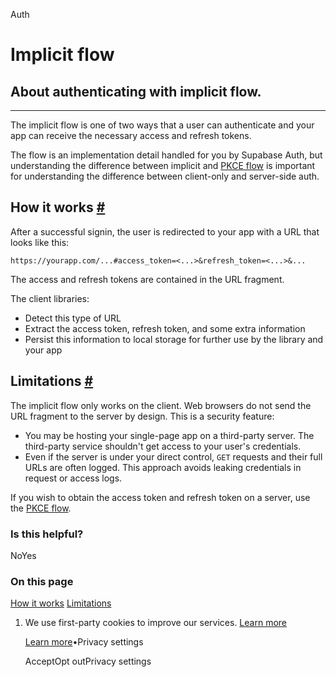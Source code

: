 Auth

# Implicit flow

## About authenticating with implicit flow.

* * *

The implicit flow is one of two ways that a user can authenticate and your app can receive the necessary access and refresh tokens.

The flow is an implementation detail handled for you by Supabase Auth, but understanding the difference between implicit and [PKCE flow](https://supabase.com/docs/guides/auth/sessions/pkce-flow) is important for understanding the difference between client-only and server-side auth.

## How it works [\#](https://supabase.com/docs/guides/auth/sessions/implicit-flow\#how-it-works)

After a successful signin, the user is redirected to your app with a URL that looks like this:

`
https://yourapp.com/...#access_token=<...>&refresh_token=<...>&...
`

The access and refresh tokens are contained in the URL fragment.

The client libraries:

- Detect this type of URL
- Extract the access token, refresh token, and some extra information
- Persist this information to local storage for further use by the library and your app

## Limitations [\#](https://supabase.com/docs/guides/auth/sessions/implicit-flow\#limitations)

The implicit flow only works on the client. Web browsers do not send the URL fragment to the server by design. This is a security feature:

- You may be hosting your single-page app on a third-party server. The third-party service shouldn't get access to your user's credentials.
- Even if the server is under your direct control, `GET` requests and their full URLs are often logged. This approach avoids leaking credentials in request or access logs.

If you wish to obtain the access token and refresh token on a server, use the [PKCE flow](https://supabase.com/docs/guides/auth/sessions/pkce-flow).

### Is this helpful?

NoYes

### On this page

[How it works](https://supabase.com/docs/guides/auth/sessions/implicit-flow#how-it-works) [Limitations](https://supabase.com/docs/guides/auth/sessions/implicit-flow#limitations)

1. We use first-party cookies to improve our services. [Learn more](https://supabase.com/privacy#8-cookies-and-similar-technologies-used-on-our-european-services)



   [Learn more](https://supabase.com/privacy#8-cookies-and-similar-technologies-used-on-our-european-services)•Privacy settings





   AcceptOpt outPrivacy settings